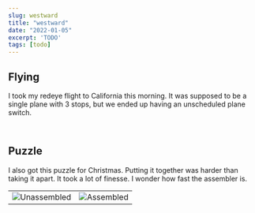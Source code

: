 ```yaml
---
slug: westward
title: "westward"
date: "2022-01-05"
excerpt: 'TODO'
tags: [todo]
---
```


<script>
  import Image from "$lib/components/base/image.svelte";
</script>

## Flying

I took my redeye flight to California this morning. It was supposed to be a single plane with 3 stops, but we ended up having an unscheduled plane switch.

<Image
  path="posts/{slug}"
  filename="20220104_073757-1"
  figcaption=""
  alt=""
/>

<Image
  path="posts/{slug}"
  filename="20220104_111230-1"
  figcaption=""
  alt=""
/>


## Puzzle

I also got this puzzle for Christmas. Putting it together was harder than taking it apart. It took a lot of finesse. I wonder how fast the assembler is.

|                                                                                                             |                                                                                                            |
| ----------------------------------------------------------------------------------------------------------- | ---------------------------------------------------------------------------------------------------------- |
| <Image path="posts/{slug}" filename="1686090176-1641356363945" figcaption="Unassembled" alt="Unassembled"/> | <Image  path="posts/{slug}"  filename="1397221145-1641356390695" figcaption="Assembled"  alt="Assembled"/> |

